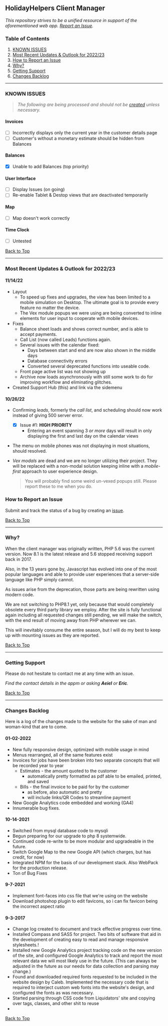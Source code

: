 ## HolidayHelpers Client Manager

_This repository strives to be a unified resource in support of the aforementioned web app. [Report an Issue](https://github.com/ocmca/holiday-helpers-help/issues)._

### <a id='top'></a>Table of Contents

1) [KNOWN ISSUES](#ki)
1) [Most Recent Updates & Outlook for 2022/23](#mr)
1) [How to Report an Issue](#ri)
1) [Why?](#yc)
1) [Getting Support](#gs)
1) [Changes Backlog](#ca)

----

### <a id='ki'></a>KNOWN ISSUES

> *The following are being processed and should not be [created](https://github.com/ocmca/holiday-helpers-help/issues) unless necessary.*

#### Invoices
 - [ ] Incorrectly displays only the current year in the customer details page
 - [ ] Customer's without a monetary estimate should be hidden from Balances

#### Balances
 - [x] Unable to add Balances (top priority)

#### User Interface
 - [ ] Display Issues (on going)
 - [ ] Re-enable Tablet & Destop views that are deactivated temporarily

#### Map
 - [ ] Map doesn't work correctly

#### Time Clock
 - [ ] Untested

[Back to Top](#top)

----


### <a id='mr'></a>Most Recent Updates & Outlook for 2022/23

#### 11/14/22
 - Layout
   - To speed up fixes and upgrades, the view has been limited to a mobile simulation on Desktop. The ultimate goal is to provide every feature no matter the device.
   - The Vex module popups we were using are being converted to inline elements for user input to cooperate with mobile devices.
 - Fixes
   - Balance sheet loads and shows correct number, and is able to accept payments.
   - Call List (now called Leads) functions again.
   - Several issues with the calendar fixed:
      - Days between start and end are now also shown in the middle days
      - Database connectivity errors
      - Converted several deprecated functions into useable code.
   - Front page active list was not showing up
   - Archive now loads asynchronously with still some work to do for improving workflow and eliminating glitches.
 - Created Support Hub (this) and link via the sidemenu

#### 10/26/22

- Confirming _leads_, formerly the _call list_, and scheduling should now work instead of giving 500 server error.
  - [x] Issue #1: **HIGH PRIORITY**
    - Entering an event spanning 3 _or more_ days will result in only displaying the first and last day on the calendar views
- The menu on mobile phones was not displaying in most situations, should resolved.
- _Vex modals_ are dead and we are no longer utilizing their project. They will be replaced with a non-modal solution keeping inline with a _mobile-first_ approach to user experience design.

  > You will probably find some weird un-vexed popups still. Please report these to me when you do.

### <a id='ri'></a>How to Report an Issue

Submit and track the status of a bug by creating an [issue](https://github.com/ocmca/holiday-helpers-help/issues/new).

[Back to Top](#top)

----

### <a id='yc'></a>Why?

When the client manager was originally written, PHP 5.6 was the current version.
Now 8.1 is the latest release and 5.6 stopped receiving support back in 2017.

Also, in the 13 years gone by, Javascript has evolved into one of the most popular languages and able to provide user experiences that a server-side language like PHP simply cannot.

As issues arise from the deprecation, those parts are being rewritten using modern code.

We are not switching to PHP8.1 yet, only because that would completely obsolete every third party library we employ. After the site is fully functional again including all requested changes still pending, we will make the switch, with the end result of moving away from PHP wherever we can.

This will inevitably consume the entire season, but I will do my best to keep up with mounting issues as they are reported.

[Back to Top](#top)

----

### <a id='gs'></a>Getting Support

Please do not hesitate to contact me at any time with an issue.

_Find the contact details in the appm or asking ***Aeiel*** or ***Eric***._


[Back to Top](#top)

----

###  <a id='ca'></a>Changes Backlog

Here is a log of the changes made to the website for the sake of man and woman-kind that are to come.

#### 01-02-2022

- New fully responsive design, optimized with mobile usage in mind
- Menus rearranged, all of the same features exist
- Invoices for jobs have been broken into two separate concepts that will be recorded year to year
  - Estimates - the amount quoted to the customer
    - automatically pretty formatted as pdf able to be emailed, printed, and saved
  - Bills - the final invoice to be paid for by the customer
    - as before, also automatic and pretty
    - will include links/QR Codes to streamline  payment
- New Google Analytics code embedded and working (GA4)
- Innumerable bug fixes.

#### 10-14-2021

- Switched from mysql database code to mysqli
- Begun preparing for our upgrade to php 8 systemwide.
- Continued code re-write to be more modular and upgradeable in the future.
- Switch Google Map to the new Google API (which charges, but has credit, for now)
- Integrated NPM for the basis of our development stack. Also WebPack for the production release.
- Ton of Bug Fixes

#### 9-7-2021

- Implement font-faces into css file that we're using on the website
- Download photoshop plugin to edit favicons, so i can fix favicon being the incorrect aspect ratio

####  9-3-2017

- Change log created to document and track effective progress over time.
- Installed Compass and SASS for project. Two bits of software that aid in the development of creating easy to read
and manage responsive stylesheets.!
- Installed new Google Analytics project tracking code on the new version of the site, and configured
Google Analytics to track and report the most relevant data we will most likely use in the future. (This can always be
adjusted in the future as our needs for data collection and parsing may change.)
- Found and downloaded required fonts requested to be included in the website design by Caleb. Implemented the necessary
code that is required to interject custom web fonts into the website's design, and configured the fonts as was
necessary.
- Started parsing through CSS code from Liquidators' site and copying over tags, classes, and other shit to reuse
- 
[Back to Top](#top)

